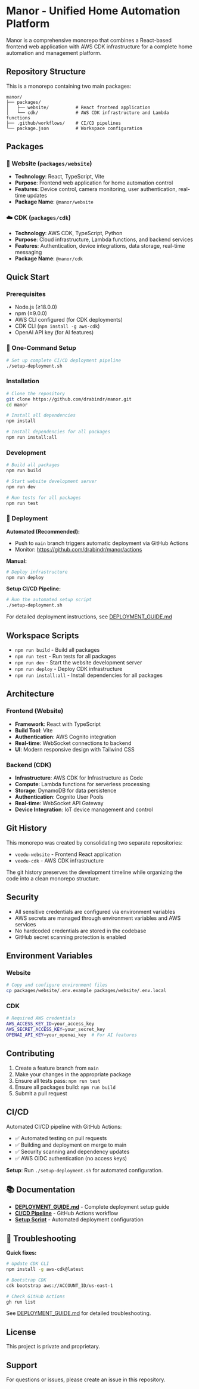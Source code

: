 # Manor - Unified Home Automation Platform

Manor is a comprehensive monorepo that combines a React-based frontend web application with AWS CDK infrastructure for a complete home automation and management platform.

## Repository Structure

This is a monorepo containing two main packages:

```
manor/
├── packages/
│   ├── website/          # React frontend application
│   └── cdk/              # AWS CDK infrastructure and Lambda functions
├── .github/workflows/    # CI/CD pipelines
└── package.json          # Workspace configuration
```

## Packages

### 📱 Website (`packages/website`)
- **Technology**: React, TypeScript, Vite
- **Purpose**: Frontend web application for home automation control
- **Features**: Device control, camera monitoring, user authentication, real-time updates
- **Package Name**: `@manor/website`

### ☁️ CDK (`packages/cdk`)
- **Technology**: AWS CDK, TypeScript, Python
- **Purpose**: Cloud infrastructure, Lambda functions, and backend services
- **Features**: Authentication, device integrations, data storage, real-time messaging
- **Package Name**: `@manor/cdk`

## Quick Start

### Prerequisites
- Node.js (≥18.0.0)
- npm (≥9.0.0)
- AWS CLI configured (for CDK deployments)
- CDK CLI (`npm install -g aws-cdk`)
- OpenAI API key (for AI features)

### 🚀 One-Command Setup
```bash
# Set up complete CI/CD deployment pipeline
./setup-deployment.sh
```

### Installation
```bash
# Clone the repository
git clone https://github.com/drabindr/manor.git
cd manor

# Install all dependencies
npm install

# Install dependencies for all packages
npm run install:all
```

### Development
```bash
# Build all packages
npm run build

# Start website development server
npm run dev

# Run tests for all packages
npm run test
```

### 🚀 Deployment

**Automated (Recommended):**
- Push to `main` branch triggers automatic deployment via GitHub Actions
- Monitor: https://github.com/drabindr/manor/actions

**Manual:**
```bash
# Deploy infrastructure
npm run deploy
```

**Setup CI/CD Pipeline:**
```bash
# Run the automated setup script
./setup-deployment.sh
```

For detailed deployment instructions, see [DEPLOYMENT_GUIDE.md](DEPLOYMENT_GUIDE.md)

## Workspace Scripts

- `npm run build` - Build all packages
- `npm run test` - Run tests for all packages  
- `npm run dev` - Start the website development server
- `npm run deploy` - Deploy CDK infrastructure
- `npm run install:all` - Install dependencies for all packages

## Architecture

### Frontend (Website)
- **Framework**: React with TypeScript
- **Build Tool**: Vite
- **Authentication**: AWS Cognito integration
- **Real-time**: WebSocket connections to backend
- **UI**: Modern responsive design with Tailwind CSS

### Backend (CDK)
- **Infrastructure**: AWS CDK for Infrastructure as Code
- **Compute**: Lambda functions for serverless processing
- **Storage**: DynamoDB for data persistence
- **Authentication**: Cognito User Pools
- **Real-time**: WebSocket API Gateway
- **Device Integration**: IoT device management and control

## Git History

This monorepo was created by consolidating two separate repositories:
- `veedu-website` - Frontend React application
- `veedu-cdk` - AWS CDK infrastructure

The git history preserves the development timeline while organizing the code into a clean monorepo structure.

## Security

- All sensitive credentials are configured via environment variables
- AWS secrets are managed through environment variables and AWS services
- No hardcoded credentials are stored in the codebase
- GitHub secret scanning protection is enabled

## Environment Variables

### Website
```bash
# Copy and configure environment files
cp packages/website/.env.example packages/website/.env.local
```

### CDK
```bash
# Required AWS credentials
AWS_ACCESS_KEY_ID=your_access_key
AWS_SECRET_ACCESS_KEY=your_secret_key
OPENAI_API_KEY=your_openai_key  # For AI features
```

## Contributing

1. Create a feature branch from `main`
2. Make your changes in the appropriate package
3. Ensure all tests pass: `npm run test`
4. Ensure all packages build: `npm run build`
5. Submit a pull request

## CI/CD

Automated CI/CD pipeline with GitHub Actions:
- ✅ Automated testing on pull requests  
- ✅ Building and deployment on merge to main
- ✅ Security scanning and dependency updates
- ✅ AWS OIDC authentication (no access keys)

**Setup**: Run `./setup-deployment.sh` for automated configuration.

## 📚 Documentation

- **[DEPLOYMENT_GUIDE.md](DEPLOYMENT_GUIDE.md)** - Complete deployment setup guide
- **[CI/CD Pipeline](.github/workflows/ci.yml)** - GitHub Actions workflow
- **[Setup Script](setup-deployment.sh)** - Automated deployment configuration

## 🔧 Troubleshooting

**Quick fixes:**
```bash
# Update CDK CLI
npm install -g aws-cdk@latest

# Bootstrap CDK
cdk bootstrap aws://ACCOUNT_ID/us-east-1

# Check GitHub Actions
gh run list
```

See [DEPLOYMENT_GUIDE.md](DEPLOYMENT_GUIDE.md) for detailed troubleshooting.

## License

This project is private and proprietary.

## Support

For questions or issues, please create an issue in this repository.
